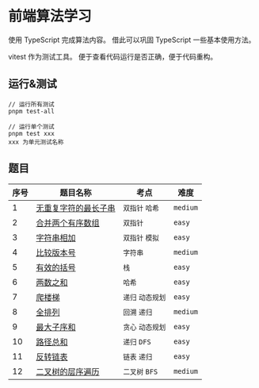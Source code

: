 # 前端算法学习

使用 TypeScript 完成算法内容。
借此可以巩固 TypeScript 一些基本使用方法。

vitest 作为测试工具。
便于查看代码运行是否正确，便于代码重构。

## 运行&测试

```
// 运行所有测试
pnpm test-all
```

```
// 运行单个测试
pnpm test xxx
xxx 为单元测试名称
```

## 题目

| 序号 | 题目名称                                                            | 考点              | 难度     |
| ---- | ------------------------------------------------------------------- | ----------------- | -------- |
| 1    | [无重复字符的最长子串](./01-length-of-longest-subset/index.ts)      | `双指针` `哈希`   | `medium` |
| 2    | [合并两个有序数组](./02-merge-sorted-arr/index.ts)                  | `双指针`          | `easy`   |
| 3    | [字符串相加](./03-add-strings/index.ts)                             | `双指针` `模拟`   | `easy`   |
| 4    | [比较版本号](./04-compare-version/index.ts)                         | `字符串`          | `medium` |
| 5    | [有效的括号](./05-is-valid-brackets/index.ts)                       | `栈`              | `easy`   |
| 6    | [两数之和](./06-two-sum/index.ts)                                   | `哈希`            | `easy`   |
| 7    | [爬楼梯](./07-climb-stairs/index.ts)                                | `递归` `动态规划` | `easy`   |
| 8    | [全排列](./08-permutations/index.ts)                                | `回溯` `递归`     | `medium` |
| 9    | [最大子序和](./09-max-sub-array/index.ts)                           | `贪心` `动态规划` | `easy`   |
| 10   | [路径总和](./10-reverse-linked-list/index.ts)                       | `递归` `DFS`      | `easy`   |
| 11   | [反转链表](./11-path-sum/index.ts)                                  | `链表` `递归`     | `easy`   |
| 12   | [二叉树的层序遍历](./12-binary-tree-level-order-traversal/index.ts) | `二叉树` `BFS`    | `medium` |
